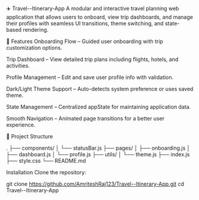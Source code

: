 ✈️ Travel--Itinerary-App
A modular and interactive travel planning web application that allows users to onboard, view trip dashboards, and manage their profiles with seamless UI transitions, theme switching, and state-based rendering.

📌 Features
Onboarding Flow – Guided user onboarding with trip customization options.

Trip Dashboard – View detailed trip plans including flights, hotels, and activities.

Profile Management – Edit and save user profile info with validation.

Dark/Light Theme Support – Auto-detects system preference or uses saved theme.

State Management – Centralized appState for maintaining application data.

Smooth Navigation – Animated page transitions for a better user experience.



📁 Project Structure

.
├── components/
│   └── statusBar.js
├── pages/
│   ├── onboarding.js
│   ├── dashboard.js
│   └── profile.js
├── utils/
│   └── theme.js
├── index.js
├── style.css
└── README.md


Installation
Clone the repository:

git clone https://github.com/AmriteshRaj123/Travel--Itinerary-App.git
cd Travel--Itinerary-App

